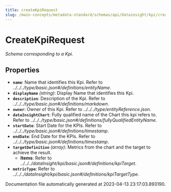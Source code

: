 ```yaml
---
title: createKpiRequest
slug: /main-concepts/metadata-standard/schemas/api/datainsight/kpi/createkpirequest
---
```


# CreateKpiRequest

*Schema corresponding to a Kpi.*

## Properties

- **`name`**: Name that identifies this Kpi. Refer to *../../../type/basic.json#/definitions/entityName*.
- **`displayName`** *(string)*: Display Name that identifies this Kpi.
- **`description`**: Description of the Kpi. Refer to *../../../type/basic.json#/definitions/markdown*.
- **`owner`**: Owner of this Kpi. Refer to *../../../type/entityReference.json*.
- **`dataInsightChart`**: Fully qualified name of the Chart this kpi refers to. Refer to *../../../type/basic.json#/definitions/fullyQualifiedEntityName*.
- **`startDate`**: Start Date for the KPIs. Refer to *../../../type/basic.json#/definitions/timestamp*.
- **`endDate`**: End Date for the KPIs. Refer to *../../../type/basic.json#/definitions/timestamp*.
- **`targetDefinition`** *(array)*: Metrics from the chart and the target to achieve the result.
  - **Items**: Refer to *../../../dataInsight/kpi/basic.json#/definitions/kpiTarget*.
- **`metricType`**: Refer to *../../../dataInsight/kpi/basic.json#/definitions/kpiTargetType*.


Documentation file automatically generated at 2023-04-13 23:17:03.893190.
